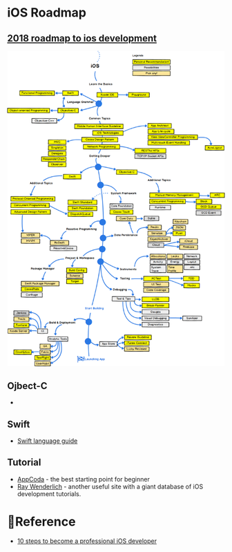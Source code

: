 # iOS Roadmap

## [2018 roadmap to ios development][1] 

![ios roadmap](images/ios-road-map.png "2018 roadmap to ios development from reddit.com")



## Ojbect-C

* 

## Swift

* [Swift language guide][3]

## Tutorial

* [AppCoda][4] - the best starting point for beginner
* [Ray Wenderlich][5] - another useful site with a giant database of iOS development tutorials.

# Reference

* [10 steps to become a professional iOS developer](ios-roadmap/10-steps-to-become-a-professional-ios-developer.md)

[1]:https://www.reddit.com/r/iOSProgramming/comments/82w6qa/2018_roadmap_to_ios_development/
[2]:https://medium.com/app-coder-io/10-steps-to-become-a-professional-ios-developer-11b82b6aea4c
[3]:https://docs.swift.org/swift-book/LanguageGuide/TheBasics.html#//apple_ref/doc/uid/TP40014097-CH5-ID309
[4]:https://www.appcoda.com/
[5]:https://www.raywenderlich.com/